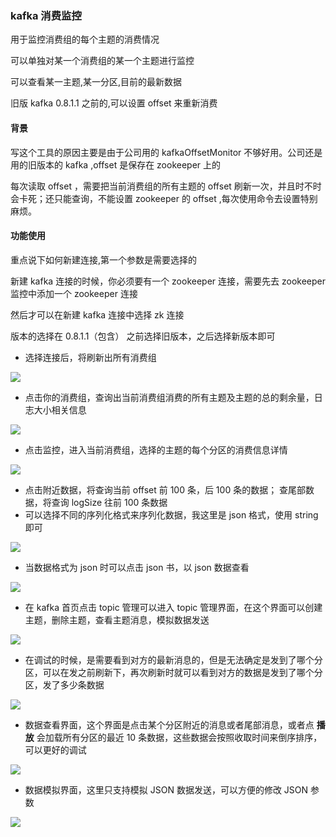 ### kafka 消费监控

用于监控消费组的每个主题的消费情况

可以单独对某一个消费组的某一个主题进行监控

可以查看某一主题,某一分区,目前的最新数据

旧版 kafka 0.8.1.1 之前的,可以设置 offset 来重新消费

#### 背景

写这个工具的原因主要是由于公司用的 kafkaOffsetMonitor 不够好用。公司还是用的旧版本的 kafka ,offset 是保存在 zookeeper 上的

每次读取 offset ，需要把当前消费组的所有主题的 offset 刷新一次，并且时不时会卡死；还只能查询，不能设置 zookeeper 的 offset ,每次使用命令去设置特别麻烦。

#### 功能使用

重点说下如何新建连接,第一个参数是需要选择的

新建 kafka 连接的时候，你必须要有一个 zookeeper 连接，需要先去 zookeeper 监控中添加一个 zookeeper 连接

然后才可以在新建 kafka 连接中选择 zk 连接

版本的选择在 0.8.1.1（包含） 之前选择旧版本，之后选择新版本即可



* 选择连接后，将刷新出所有消费组

![](http://pic.yupoo.com/sanri1993/7c2f3fc5/fe5c9295.png)

* 点击你的消费组，查询出当前消费组消费的所有主题及主题的总的剩余量，日志大小相关信息

![](http://pic.yupoo.com/sanri1993/87773619/81c9177e.png)

* 点击监控，进入当前消费组，选择的主题的每个分区的消费信息详情

![](http://pic.yupoo.com/sanri1993/8430b3a4/64991a8c.png)



* 点击附近数据，将查询当前 offset 前 100 条，后 100 条的数据； 查尾部数据，将查询 logSize 往前 100 条数据
* 可以选择不同的序列化格式来序列化数据，我这里是 json 格式，使用 string 即可



![](http://pic.yupoo.com/sanri1993/6b8e9dde/87e26451.png)



* 当数据格式为 json 时可以点击 json 书，以 json 数据查看

![](http://pic.yupoo.com/sanri1993/53e12480/0ac54c1d.png)

* 在 kafka 首页点击 topic 管理可以进入 topic 管理界面，在这个界面可以创建主题，删除主题，查看主题消息，模拟数据发送

![](http://pic.yupoo.com/sanri1993/d2c0764a/c38b3da9.png)

*  在调试的时候，是需要看到对方的最新消息的，但是无法确定是发到了哪个分区，可以在发之前刷新下，再次刷新时就可以看到对方的数据是发到了哪个分区，发了多少条数据 
  
  ![](http://pic.yupoo.com/sanri1993/a5abe470/fb7e7c4c.png)
  
*  数据查看界面，这个界面是点击某个分区附近的消息或者尾部消息，或者点 **播放** 会加载所有分区的最近 10 条数据，这些数据会按照收取时间来倒序排序，可以更好的调试
  
  ![](http://pic.yupoo.com/sanri1993/e6f0fa53/654245d0.png)
  
*  数据模拟界面，这里只支持模拟 JSON 数据发送，可以方便的修改 JSON 参数 
  
  ![](http://pic.yupoo.com/sanri1993/bd06dd25/4adacb45.png)